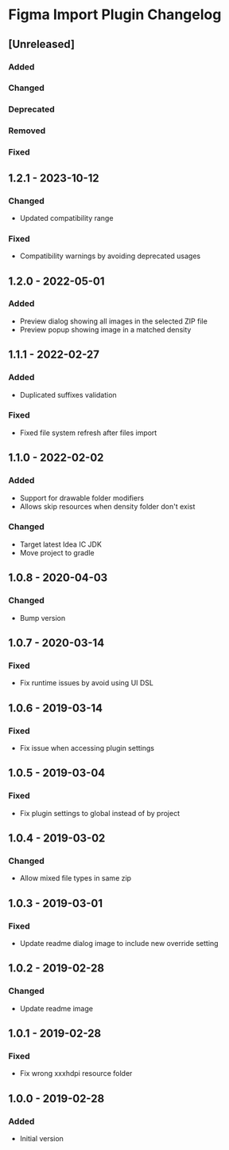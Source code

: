 <!-- Keep a Changelog guide -> https://keepachangelog.com -->

# Figma Import Plugin Changelog

## [Unreleased]

### Added

### Changed

### Deprecated

### Removed

### Fixed

## 1.2.1 - 2023-10-12

### Changed

- Updated compatibility range

### Fixed

- Compatibility warnings by avoiding deprecated usages

## 1.2.0 - 2022-05-01

### Added

- Preview dialog showing all images in the selected ZIP file
- Preview popup showing image in a matched density

## 1.1.1 - 2022-02-27

### Added

- Duplicated suffixes validation

### Fixed

- Fixed file system refresh after files import

## 1.1.0 - 2022-02-02

### Added

- Support for drawable folder modifiers
- Allows skip resources when density folder don't exist

### Changed

- Target latest Idea IC JDK
- Move project to gradle

## 1.0.8 - 2020-04-03

### Changed

- Bump version

## 1.0.7 - 2020-03-14

### Fixed

- Fix runtime issues by avoid using UI DSL

## 1.0.6 - 2019-03-14

### Fixed

- Fix issue when accessing plugin settings

## 1.0.5 - 2019-03-04

### Fixed

- Fix plugin settings to global instead of by project

## 1.0.4 - 2019-03-02

### Changed

- Allow mixed file types in same zip

## 1.0.3 - 2019-03-01

### Fixed

- Update readme dialog image to include new override setting

## 1.0.2 - 2019-02-28

### Changed

- Update readme image

## 1.0.1 - 2019-02-28

### Fixed

- Fix wrong xxxhdpi resource folder

## 1.0.0 - 2019-02-28

### Added

- Initial version
